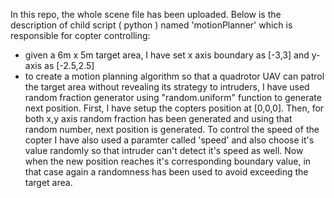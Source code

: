 
In this repo, the whole scene file has been uploaded. 
Below is the description of child script ( python ) named 'motionPlanner' which is responsible for copter controlling:

- given a 6m x 5m target area, I have set x axis boundary as [-3,3] and y-axis as [-2.5,2.5] 
- to create a motion planning algorithm so that a quadrotor UAV can patrol the target area without revealing its strategy to intruders, I have used random fraction generator using "random.uniform" function to generate next position. 
First, I have setup the copters position at [0,0,0]. Then, for both x,y axis random fraction has been generated and using that random number, next position is generated. To control the speed of the copter I have also used a paramter called 'speed' and also choose it's value randomly so that intruder can't detect it's speed as well. 
Now when the new position reaches it's corresponding boundary value, in that case again a randomness has been used to avoid exceeding the target area. 


